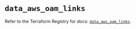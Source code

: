 # `data_aws_oam_links`

Refer to the Terraform Registry for docs: [`data_aws_oam_links`](https://registry.terraform.io/providers/hashicorp/aws/6.2.0/docs/data-sources/oam_links).
